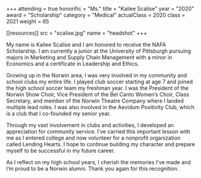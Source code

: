 +++
attending   = true
honorific   = "Ms."
title       = "Kailee Scalise"
year        = "2020"
award       = "Scholarship"
category    = "Medical"
actualClass = 2020
class       = 2021
weight      = 65

[[resources]]
  src  = "scalise.jpg"
  name = "headshot"
+++

My name is Kailee Scalise and I am honored to receive the NAFA Scholarship. I am currently a junior at the University of Pittsburgh pursuing majors in Marketing and Supply Chain Management with a minor in Economics and a certificate in Leadership and Ethics.

Growing up in the Norwin area, I was very involved in my community and school clubs my entire life. I played club soccer starting at age 7 and joined the high school soccer team my freshman year. I was the President of the Norwin Show Choir, Vice President of the Bel Canto Women’s Choir, Class Secretary, and member of the Norwin Theatre Company where I landed multiple lead roles. I was also involved in the Aevidum Positivity Club, which is a club that I co-founded my senior year.

Through my vast involvement in clubs and activities, I developed an appreciation for community service. I’ve carried this important lesson with me as I entered college and now volunteer for a nonprofit organization called Lending Hearts. I hope to continue building my character and prepare myself to be successful in my future career.

As I reflect on my high school years, I cherish the memories I’ve made and I’m proud to be a Norwin alumni. Thank you again for this recognition.
